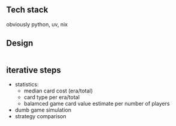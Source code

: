## Tech stack
obviously python, uv, nix
## Design
```mermaid

```
## iterative steps

- statistics:
  - median card cost (era/total)
  - card type per era/total
  - balamced game card value estimate per number of players
- dumb game simulation
- strategy comparison
